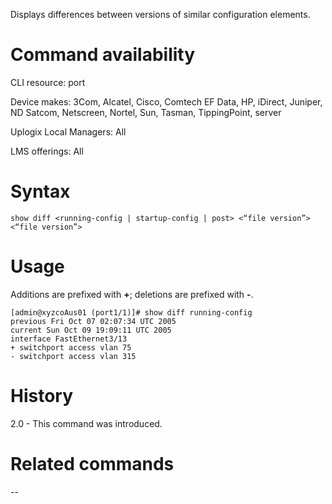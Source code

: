 <!-- 5.4 -->

Displays differences between versions of similar configuration elements.

# Command availability

CLI resource: port

Device makes: 3Com, Alcatel, Cisco, Comtech EF Data, HP, iDirect, Juniper, ND Satcom, Netscreen, Nortel, Sun, Tasman, TippingPoint, server

Uplogix Local Managers: All

LMS offerings: All

# Syntax 

```
show diff <running-config | startup-config | post> <“file version”> <“file version”>
```

# Usage 
Additions are prefixed with **+**; deletions are prefixed with **-**.

```
[admin@xyzcoAus01 (port1/1)]# show diff running-config
previous Fri Oct 07 02:07:34 UTC 2005
current Sun Oct 09 19:09:11 UTC 2005
interface FastEthernet3/13
+ switchport access vlan 75
- switchport access vlan 315
```

# History 

2.0 - This command was introduced.

# Related commands 

--
